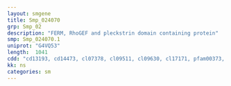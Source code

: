 ```yaml
---
layout: smgene
title: Smp_024070
grp: Smp_02
description: "FERM, RhoGEF and pleckstrin domain containing protein"
smp: Smp_024070.1
uniprot: "G4VQ53"
length:  1041
cdd: "cd13193, cd14473, cl07378, cl09511, cl09630, cl17171, pfam00373, pfam08736, pfam09379, pfam09380, smart00295"
kk: ns
categories: sm
---
```

